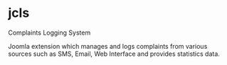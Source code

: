 # jcls
Complaints Logging System

Joomla extension which manages and logs complaints from various sources such as SMS, Email, Web Interface and provides statistics data.
